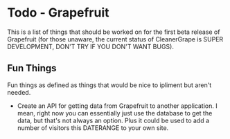 # Todo - Grapefruit

This is a list of things that should be worked on for the first beta release of Grapefruit
(for those unaware, the current status of CleanerGrape is SUPER DEVELOPMENT, DON'T TRY IF YOU DON'T WANT BUGS).

## Fun Things

Fun things as defined as things that would be nice to ipliment but aren't needed.

 * Create an API for getting data from Grapefruit to another application. I mean, right now
 you can essentially just use the database to get the data, but that's not always an option. 
 Plus it could be used to add a number of visitors this DATERANGE to your own site.